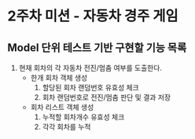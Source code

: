 # 2주차 미션 - 자동차 경주 게임

## Model 단위 테스트 기반 구현할 기능 목록
1. 현재 회차의 각 자동차 전진/멈춤 여부를 도출한다.
    - 한개 회차 객체 생성
        1. 할당된 회차 랜덤번호 유효성 체크
        2. 회차 랜덤번호로 전진/멈춤 판단 및 결과 저장
    - 회차 리스트 객체 생성
        1. 누적할 회차개수 유효성 체크
        2. 각각 회차를 누적